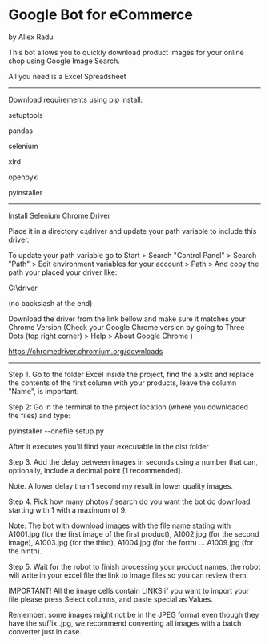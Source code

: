 # Google Bot for eCommerce
by Allex Radu

This bot allows you to quickly download product images for your online shop using Google Image Search.

All you need is a Excel Spreadsheet

---------------------------------------

Download requirements using pip install:

setuptools

pandas

selenium

xlrd

openpyxl

 pyinstaller

---------------------------------------
Install Selenium Chrome Driver

Place it in a directory c:\driver and update your path variable to include this driver.

To update your path variable go to Start > Search "Control Panel" > Search "Path" > Edit environment variables for your account > Path > And copy the path your placed your driver like:

C:\driver

(no backslash at the end)

Download the driver from the link bellow and make sure it matches your Chrome Version (Check your Google Chrome version by going to Three Dots (top right corner) > Help > About Google Chrome )

https://chromedriver.chromium.org/downloads 

 ---------------------------------------
 
Step 1. Go to the folder Excel inside the project, find the a.xslx and replace the contents of the first column with your products, leave the column "Name", is important.

Step 2: Go in the terminal to the project location (where you downloaded the files) and type:
 
 pyinstaller --onefile setup.py
 
 After it executes you'll fiind your executable in the dist folder
 
Step 3. Add the delay between images in seconds using a number that can, optionally, include a decimal point [1 recommended]. 

Note. A lower delay than 1 second my result in lower quality images.

Step 4. Pick how many photos / search do you want the bot do download starting with 1 with a maximum of 9.

Note: The bot with download images with the file name stating with A1001.jpg (for the first image of the first product), A1002.jpg (for the second image), A1003.jpg (for the third), A1004.jpg (for the forth) ... A1009.jpg (for the ninth).

Step 5. Wait for the robot to finish processing your product names, the robot will write in your excel file the link to image files so you can review them.

IMPORTANT! All the image cells contain LINKS if you want to import your file please press Select columns, and paste special as Values.

Remember: some images might not be in the JPEG format even though they have the suffix .jpg, we recommend converting all images with a batch converter just in case. 



 
